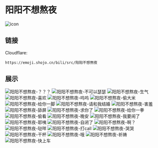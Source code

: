 # 阳阳不想熬夜
![icon](https://emoji.shojo.cn/bili/src/阳阳不想熬夜/icon.png)
## 链接
Cloudflare:
```
https://emoji.shojo.cn/bili/src/阳阳不想熬夜
```
## 展示
![阳阳不想熬夜-？？？](https://emoji.shojo.cn/bili/src/阳阳不想熬夜/阳阳不想熬夜-？？？.png)
![阳阳不想熬夜-不可以瑟瑟](https://emoji.shojo.cn/bili/src/阳阳不想熬夜/阳阳不想熬夜-不可以瑟瑟.png)
![阳阳不想熬夜-生气](https://emoji.shojo.cn/bili/src/阳阳不想熬夜/阳阳不想熬夜-生气.png)
![阳阳不想熬夜-喜欢](https://emoji.shojo.cn/bili/src/阳阳不想熬夜/阳阳不想熬夜-喜欢.png)
![阳阳不想熬夜-呜呜](https://emoji.shojo.cn/bili/src/阳阳不想熬夜/阳阳不想熬夜-呜呜.png)
![阳阳不想熬夜-偷大米](https://emoji.shojo.cn/bili/src/阳阳不想熬夜/阳阳不想熬夜-偷大米.png)
![阳阳不想熬夜-给你一脚](https://emoji.shojo.cn/bili/src/阳阳不想熬夜/阳阳不想熬夜-给你一脚.png)
![阳阳不想熬夜-请和我结婚](https://emoji.shojo.cn/bili/src/阳阳不想熬夜/阳阳不想熬夜-请和我结婚.png)
![阳阳不想熬夜-害羞](https://emoji.shojo.cn/bili/src/阳阳不想熬夜/阳阳不想熬夜-害羞.png)
![阳阳不想熬夜-舔屏](https://emoji.shojo.cn/bili/src/阳阳不想熬夜/阳阳不想熬夜-舔屏.png)
![阳阳不想熬夜-求你了](https://emoji.shojo.cn/bili/src/阳阳不想熬夜/阳阳不想熬夜-求你了.png)
![阳阳不想熬夜-给你一拳](https://emoji.shojo.cn/bili/src/阳阳不想熬夜/阳阳不想熬夜-给你一拳.png)
![阳阳不想熬夜-偷看](https://emoji.shojo.cn/bili/src/阳阳不想熬夜/阳阳不想熬夜-偷看.png)
![阳阳不想熬夜-晚安](https://emoji.shojo.cn/bili/src/阳阳不想熬夜/阳阳不想熬夜-晚安.png)
![阳阳不想熬夜-我要闹了](https://emoji.shojo.cn/bili/src/阳阳不想熬夜/阳阳不想熬夜-我要闹了.png)
![阳阳不想熬夜-耶咦](https://emoji.shojo.cn/bili/src/阳阳不想熬夜/阳阳不想熬夜-耶咦.png)
![阳阳不想熬夜-自闭了](https://emoji.shojo.cn/bili/src/阳阳不想熬夜/阳阳不想熬夜-自闭了.png)
![阳阳不想熬夜-啊？](https://emoji.shojo.cn/bili/src/阳阳不想熬夜/阳阳不想熬夜-啊？.png)
![阳阳不想熬夜-哒咩](https://emoji.shojo.cn/bili/src/阳阳不想熬夜/阳阳不想熬夜-哒咩.png)
![阳阳不想熬夜-打call](https://emoji.shojo.cn/bili/src/阳阳不想熬夜/阳阳不想熬夜-打call.png)
![阳阳不想熬夜-哭哭](https://emoji.shojo.cn/bili/src/阳阳不想熬夜/阳阳不想熬夜-哭哭.png)
![阳阳不想熬夜-干杯](https://emoji.shojo.cn/bili/src/阳阳不想熬夜/阳阳不想熬夜-干杯.png)
![阳阳不想熬夜-哦](https://emoji.shojo.cn/bili/src/阳阳不想熬夜/阳阳不想熬夜-哦.png)
![阳阳不想熬夜-祈祷](https://emoji.shojo.cn/bili/src/阳阳不想熬夜/阳阳不想熬夜-祈祷.png)
![阳阳不想熬夜-快上车](https://emoji.shojo.cn/bili/src/阳阳不想熬夜/阳阳不想熬夜-快上车.png)
